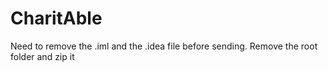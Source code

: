 # CharitAble
Need to remove the .iml and the .idea file before sending.
Remove the root folder and zip it
